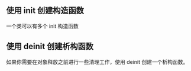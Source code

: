 ## 使用 init 创建构造函数


一个类可以有多个 init 构造函数



## 使用 deinit 创建析构函数

如果你需要在对象释放之前进行一些清理工作，使用 deinit 创建一个析构函数。


